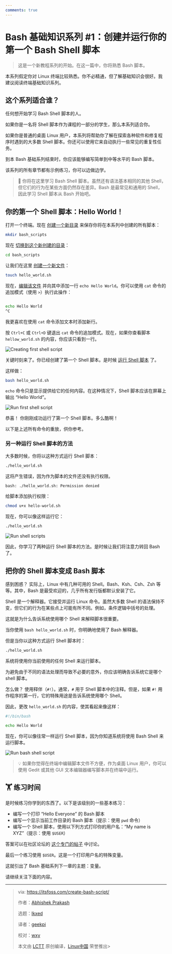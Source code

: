 ```yaml
---
comments: true
---
```


Bash 基础知识系列 #1：创建并运行你的第一个 Bash Shell 脚本
======

> 这是一个新教程系列的开始。在这一篇中，你将熟悉 Bash 脚本。

本系列假定你对 Linux 终端比较熟悉。你不必精通，但了解基础知识会很好。我建议阅读终端基础知识系列。

## 这个系列适合谁？

任何想开始学习 Bash Shell 脚本的人。

如果你是一名将 Shell 脚本作为课程的一部分的学生，那么本系列适合你。

如果你是普通的桌面 Linux 用户，本系列将帮助你了解在探索各种软件和修复程序时遇到的大多数 Shell 脚本。你还可以使用它来自动执行一些常见的重复性任务。

到本 Bash 基础系列结束时，你应该能够编写简单到中等水平的 Bash 脚本。

该系列的所有章节都有示例练习，你可以边做边学。

> 🚧 你将在这里学习 Bash Shell 脚本。虽然还有语法基本相同的其他 Shell，但它们的行为在某些方面仍然存在差异。Bash 是最常见和通用的 Shell，因此学习 Shell 脚本从 Bash 开始吧。

## 你的第一个 Shell 脚本：Hello World！

打开一个终端。现在 [创建一个新目录](https://itsfoss.com/make-directories/) 来保存你将在本系列中创建的所有脚本：

```Bash
mkdir bash_scripts
```

现在 [切换到这个新创建的目录](https://itsfoss.com/change-directories/)：

```Bash
cd bash_scripts
```

让我们在这里 [创建一个新文件](https://itsfoss.com/create-files/)：

```Bash
touch hello_world.sh
```

现在，[编辑该文件](https://itsfoss.com/edit-files-linux/) 并向其中添加一行 `echo Hello World`。你可以使用 `cat` 命令的追加模式（使用 `>`）执行此操作：

```Bash

echo Hello World
^C
```

我更喜欢在使用 `cat` 命令添加文本时添加新行。

按 `Ctrl+C` 或 `Ctrl+D` 键退出 `cat` 命令的追加模式。现在，如果你查看脚本 `hellow_world.sh` 的内容，你应该只看到一行。

![Creating first shell script](https://cdn.jsdelivr.net/gh/SDNURoboticsAILab/ImageBed@master/img/resources/bash/bashbashchapter1create-first-shell-script.png)

关键时刻来了。你已经创建了第一个 Shell 脚本。是时候 [运行 Shell 脚本](https://itsfoss.com/run-shell-script-linux/) 了。

这样做：

```Bash
bash hello_world.sh
```

`echo` 命令只是显示提供给它的任何内容。在这种情况下，Shell 脚本应该在屏幕上输出 “Hello World”。

![Run first shell script](https://cdn.jsdelivr.net/gh/SDNURoboticsAILab/ImageBed@master/img/resources/bash/bashbashchapter1run-first-shell-script.png)

恭喜！ 你刚刚成功运行了第一个 Shell 脚本。多么酷啊！

以下是上述所有命令的重放，供你参考。

### 另一种运行 Shell 脚本的方法

大多数时候，你将以这种方式运行 Shell 脚本：

```Bash
./hello_world.sh
```

这将产生错误，因为作为脚本的文件还没有执行权限。

```Bash
bash: ./hello_world.sh: Permission denied
```

给脚本添加执行权限：

```Bash
chmod u+x hello-world.sh
```

现在，你可以像这样运行它：

```Bash
./hello_world.sh
```

![Run shell scripts](https://cdn.jsdelivr.net/gh/SDNURoboticsAILab/ImageBed@master/img/resources/bash/bashchapter1running-shell-scripts.png)

因此，你学习了两种运行 Shell 脚本的方法。是时候让我们将注意力转回 Bash 了。

## 把你的 Shell 脚本变成 Bash 脚本

感到困惑？ 实际上，Linux 中有几种可用的 Shell。Bash、Ksh、Csh、Zsh 等等。其中，Bash 是最受欢迎的，几乎所有发行版都默认安装了它。

Shell 是一个解释器。它接受并运行 Linux 命令。虽然大多数 Shell 的语法保持不变，但它们的行为在某些点上可能有所不同。例如，条件逻辑中括号的处理。

这就是为什么告诉系统使用哪个 Shell 来解释脚本很重要。

当你使用 `bash hello_world.sh` 时，你明确地使用了 Bash 解释器。

但是当你以这种方式运行 Shell 脚本时：

```Bash
./hello_world.sh
```

系统将使用你当前使用的任何 Shell 来运行脚本。

为避免由于不同的语法处理而导致不必要的意外，你应该明确告诉系统它是哪个 shell 脚本。

怎么做？ 使用释伴（`#!`）。通常，`#` 用于 Shell 脚本中的注释。但是，如果 `#!` 用作程序的第一行，它的特殊用途是告诉系统使用哪个 Shell。

因此，更改 `hello_world.sh` 的内容，使其看起来像这样：

```Bash
#!/bin/bash

echo Hello World
```

现在，你可以像往常一样运行 Shell 脚本，因为你知道系统将使用 Bash Shell 来运行脚本。

![Run bash shell script](https://cdn.jsdelivr.net/gh/SDNURoboticsAILab/ImageBed@master/img/resources/bash/bashchapter1run-bash-shell-script.png)

> 💡 如果你觉得在终端中编辑脚本文件不方便，作为桌面 Linux 用户，你可以使用 Gedit 或其他 GUI 文本编辑器编写脚本并在终端中运行。

## 🏋️ 练习时间

是时候练习你学到的东西了。以下是该级别的一些基本练习：

- 编写一个打印 “Hello Everyone” 的 Bash 脚本
- 编写一个显示当前工作目录的 Bash 脚本（提示：使用 `pwd` 命令）
- 编写一个 Shell 脚本，使用以下列方式打印你的用户名：“My name is XYZ”（提示：使用 `$USER`）

答案可以在社区论坛的 [这个专门的帖子](https://itsfoss.community:443/t/practice-exercise-in-bash-basics-series-1-create-and-run-your-first-bash-shell-script/10682) 中讨论。

最后一个练习使用 `$USER`。这是一个打印用户名的特殊变量。

这就引出了 Bash 基础系列下一章的主题：变量。

请继续关注下面的内容。


--------------------------------------------------------------------------------

>via: https://itsfoss.com/create-bash-script/
>
>作者：[Abhishek Prakash](https://itsfoss.com/author/abhishek/)
>
>选题：[lkxed](https://github.com/lkxed/)
>
>译者：[geekpi](https://github.com/geekpi)
>
>校对：[wxy](https://github.com/wxy)
>
>本文由 [LCTT](https://github.com/LCTT/TranslateProject) 原创编译，[Linux中国](https://linux.net.cn/) 荣誉推出>